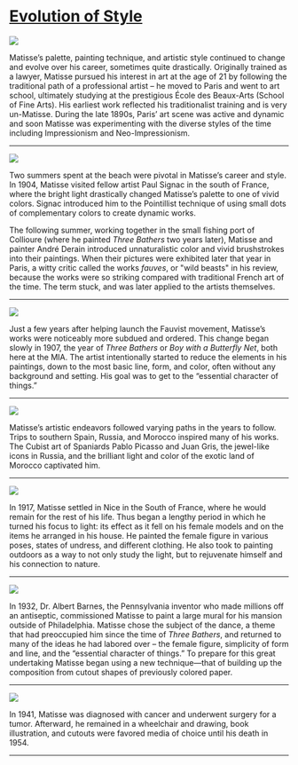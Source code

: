 # [Evolution of Style](http://artstories.artsmia.org/#/stories/1142)

![](http://cdn.dx.artsmia.org/thumbs/tn_2014_TDX_MIAArtStories_388.jpg)

Matisse’s palette, painting technique, and artistic style continued to change and evolve over his career, sometimes quite drastically. Originally trained as a lawyer, Matisse pursued his interest in art at the age of 21 by following the traditional path of a professional artist – he moved to Paris and went to art school, ultimately studying at the prestigious École des Beaux-Arts (School of Fine Arts). His earliest work reflected his traditionalist training and is very un-Matisse. During the late 1890s, Paris’ art scene was active and dynamic and soon Matisse was experimenting with the diverse styles of the time including Impressionism and Neo-Impressionism.

---

![](http://cdn.dx.artsmia.org/thumbs/tn_2014_TDX_MIAArtStories_404.jpg)

Two summers spent at the beach were pivotal in Matisse’s career and style. In 1904, Matisse visited fellow artist Paul Signac in the south of France, where the bright light drastically changed Matisse’s palette to one of vivid colors. Signac introduced him to the Pointillist technique of using small dots of complementary colors to create dynamic works.

The following summer, working together in the small fishing port of Collioure (where he painted *Three Bathers* two years later), Matisse and painter André Derain introduced unnaturalistic color and vivid brushstrokes into their paintings. When their pictures were exhibited later that year in Paris, a witty critic called the works *fauves*, or "wild beasts" in his review, because the works were so striking compared with traditional French art of the time. The term stuck, and was later applied to the artists themselves.

---

![](http://cdn.dx.artsmia.org/thumbs/tn_mia_5018814.jpg)

Just a few years after helping launch the Fauvist movement, Matisse’s works were noticeably more subdued and ordered. This change began slowly in 1907, the year of *Three Bathers* or *Boy with a Butterfly Net*, both here at the MIA. The artist intentionally started to reduce the elements in his paintings, down to the most basic line, form, and color, often without any background and setting. His goal was to get to the “essential character of things.”

---

![](http://cdn.dx.artsmia.org/thumbs/tn_2014_TDX_MIAArtStories_405.jpg)

Matisse’s artistic endeavors followed varying paths in the years to follow. Trips to southern Spain, Russia, and Morocco inspired many of his works. The Cubist art of Spaniards Pablo Picasso and Juan Gris, the jewel-like icons in Russia, and the brilliant light and color of the exotic land of Morocco captivated him.

---

![](http://cdn.dx.artsmia.org/thumbs/tn_mia_5020206.jpg)

In 1917, Matisse settled in Nice in the South of France, where he would remain for the rest of his life. Thus began a lengthy period in which he turned his focus to light: its effect as it fell on his female models and on the items he arranged in his house. He painted the female figure in various poses, states of undress, and different clothing. He also took to painting outdoors as a way to not only study the light, but to rejuvenate himself and his connection to nature.

---

![](http://cdn.dx.artsmia.org/thumbs/tn_2014_TDX_MIAArtStories_419.jpg)

In 1932, Dr. Albert Barnes, the Pennsylvania inventor who made millions off an antiseptic, commissioned Matisse to paint a large mural for his mansion outside of Philadelphia. Matisse chose the subject of the dance, a theme that had preoccupied him since the time of *Three Bathers*, and returned to many of the ideas he had labored over – the female figure, simplicity of form and line, and the “essential character of things.” To prepare for this great undertaking Matisse began using a new technique—that of building up the composition from cutout shapes of previously colored paper.

---

![](http://cdn.dx.artsmia.org/thumbs/tn_PCD20001031_0772_IMG0014.jpg)

In 1941, Matisse was diagnosed with cancer and underwent surgery for a tumor. Afterward, he remained in a wheelchair and drawing, book illustration, and cutouts were favored media of choice until his death in 1954. 

---
